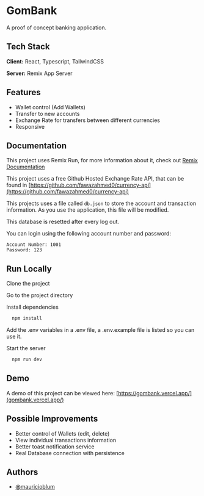 # GomBank

A proof of concept banking application.

## Tech Stack

**Client:** React, Typescript, TailwindCSS

**Server:** Remix App Server

## Features

- Wallet control (Add Wallets)
- Transfer to new accounts
- Exchange Rate for transfers between different currencies
- Responsive

## Documentation

This project uses Remix Run, for more information about it, check out [Remix Documentation](https://remix.run/docs/en/v1)

This project uses a free Github Hosted Exchange Rate API, that can be found in [https://github.com/fawazahmed0/currency-api](https://github.com/fawazahmed0/currency-api)

This projects uses a file called `db.json` to store the account and transaction information. As you use the application, this file will be modified.

This database is resetted after every log out.

You can login using the following account number and password:

```
Account Number: 1001
Password: 123
```

## Run Locally

Clone the project

Go to the project directory

Install dependencies

```bash
  npm install
```

Add the .env variables in a .env file, a .env.example file is listed so you can use it.

Start the server

```bash
  npm run dev
```

## Demo

A demo of this project can be viewed here: [https://gombank.vercel.app/](gombank.vercel.app/)

## Possible Improvements

- Better control of Wallets (edit, delete)
- View individual transactions information
- Better toast notification service
- Real Database connection with persistence

## Authors

- [@mauricioblum](https://www.github.com/mauricioblum)

